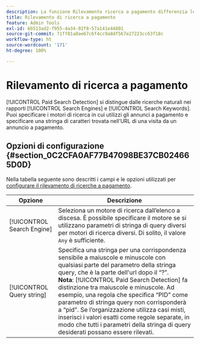 ```yaml
---
description: La funzione Rilevamento ricerca a pagamento differenzia le ricerche naturali nei report Motori di ricerca e Parole chiave di ricerca.
title: Rilevamento di ricerca a pagamento
feature: Admin Tools
exl-id: 6b513ad2-f955-4a34-92f8-57a141e44801
source-git-commit: 71ff81a0ae67c6f4cc9a8df567e27223cc63f18c
workflow-type: ht
source-wordcount: '171'
ht-degree: 100%

---
```


# Rilevamento di ricerca a pagamento

[!UICONTROL Paid Search Detection] si distingue dalle ricerche naturali nei rapporti [!UICONTROL Search Engines] e [!UICONTROL Search Keywords]. Puoi specificare i motori di ricerca in cui utilizzi gli annunci a pagamento e specificare una stringa di caratteri trovata nell’URL di una visita da un annuncio a pagamento.

## Opzioni di configurazione {#section_0C2CFA0AF77B47098BE37CB024665D0D}

Nella tabella seguente sono descritti i campi e le opzioni utilizzati per [configurare il rilevamento di ricerche a pagamento](/help/admin/admin/c-manage-report-suites/c-edit-report-suites/general/paid-search-detection/t-paid-search-detection.md).

| Opzione | Descrizione |
| --- | --- |
| [!UICONTROL Search Engine] | Seleziona un motore di ricerca dall’elenco a discesa. È possibile specificare il motore se si utilizzano parametri di stringa di query diversi per motori di ricerca diversi. Di solito, il valore `Any` è sufficiente. |
| [!UICONTROL Query string] | Specifica una stringa per una corrispondenza sensibile a maiuscole e minuscole con qualsiasi parte del parametro della stringa query, che è la parte dell&#39;url dopo il “?”. <br>**Nota**: [!UICONTROL Paid Search Detection] fa distinzione tra maiuscole e minuscole. Ad esempio, una regola che specifica “PID” come parametro di stringa query non corrisponderà a “pid”. Se l’organizzazione utilizza casi misti, inserisci i valori esatti come regole separate, in modo che tutti i parametri della stringa di query desiderati possano essere rilevati. |
